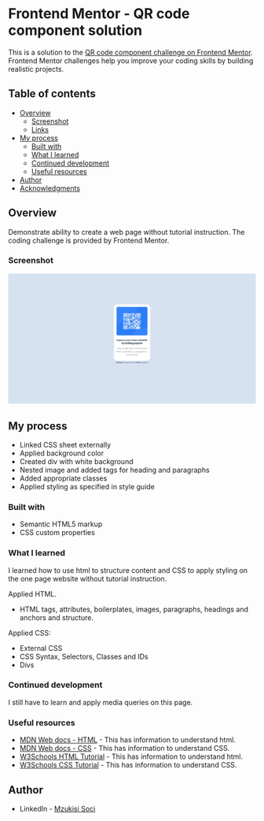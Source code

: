# Frontend Mentor - QR code component solution

This is a solution to the [QR code component challenge on Frontend Mentor](https://www.frontendmentor.io/challenges/qr-code-component-iux_sIO_H). Frontend Mentor challenges help you improve your coding skills by building realistic projects.

## Table of contents

- [Overview](#overview)
  - [Screenshot](#screenshot)
  - [Links](#links)
- [My process](#my-process)
  - [Built with](#built-with)
  - [What I learned](#what-i-learned)
  - [Continued development](#continued-development)
  - [Useful resources](#useful-resources)
- [Author](#author)
- [Acknowledgments](#acknowledgments)

## Overview

Demonstrate ability to create a web page without tutorial instruction. The coding challenge is provided by Frontend Mentor.

### Screenshot

![](./design/my-solution-desktop-preview.jpg)

## My process

- Linked CSS sheet externally
- Applied background color
- Created div with white background
- Nested image and added tags for heading and paragraphs
- Added appropriate classes
- Applied styling as specified in style guide

### Built with

- Semantic HTML5 markup
- CSS custom properties

### What I learned

I learned how to use html to structure content and CSS to apply styling on the one page website without tutorial instruction.

Applied HTML.
- HTML tags, attributes, boilerplates, images, paragraphs, headings and anchors and structure.

Applied CSS:
- External CSS
- CSS Syntax, Selectors, Classes and IDs
- Divs

### Continued development

I still have to learn and apply media queries on this page.

### Useful resources

- [MDN Web docs - HTML](https://developer.mozilla.org/en-US/docs/Web/HTML) - This has information to understand html.
- [MDN Web docs - CSS](https://developer.mozilla.org/en-US/docs/Web/CSS) - This has information to understand CSS.
- [W3Schools HTML Tutorial](https://www.w3schools.com/html/) - This has information to understand html.
- [W3Schools CSS Tutorial](https://www.w3schools.com/css/) - This has information to understand CSS.

## Author

- LinkedIn - [Mzukisi Soci](https://www.linkedin.com/in/mzukisi-soci-308521140/)
